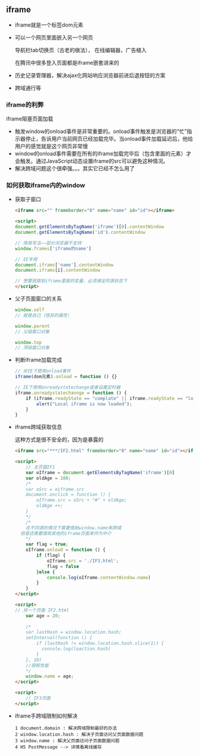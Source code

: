 ## iframe

- iframe就是一个标签dom元素

- 可以一个网页里面嵌入另一个网页

  导航栏tab切换页（古老的做法）， 在线编辑器，广告植入

  在腾讯中很多登入页面都是iframe嵌套进来的

- 历史记录管理器，解决ajax化网站响应浏览器前进后退按钮的方案

- 跨域通行等

### iframe的利弊

iframe阻塞页面加载

- 触发window的onload事件是非常重要的。onload事件触发是浏览器的"忙"指示器停止，告诉用户当前网页已经加载完毕。当onload事件加载延迟后，他给用户的感觉就是这个网页非常慢
- window的onload事件需要在所有的iframe加载完毕后（包含里面的元素）才会触发。通过JavaScript动态设置iframe的src可以避免这种情况。
- 解决跨域问题这个很牵强。。。其实它已经不怎么用了

### 如何获取iframe内的window

- 获取子窗口

  ```html
  <iframe src="" frameborder="0" name="name" id="id"></iframe>
  
  <script>
  document.getElementsByTagName('iframe')[0].contentWindow
  document.getElementsByTagName('id').contentWindow
  
  // 简易写法——部分浏览器不支持
  window.frames['iframe的name']
  
  // IE专用
  document.iframs['name'].contentWindow
  document.iframs[i].contentWindow
  
  // 想要获取到iframe里面的变量，必须满足同源状态下
  </script>
  
  ```

- 父子页面窗口的关系

  ```js
  window.self
  // 就是自己（怪异的属性）
  
  window.parent
  // 父级窗口对象
  
  window.top
  // 顶级窗口对象
  ```

- 判断iframe加载完成

  ```js
  // 非IE下使用onload事件
  iframe(dom元素).onload = function () {}
  
  // IE下使用onreadystatechange或者设置定时器
  iframe.onreadystatechannge = function () {
      if (iframe.readyState == "complate" || iframe.readyState == "loaded") {
          alert("Local iframe is now loaded");
      }
  }
  ```

- iframe跨域获取信息

  这种方式是很不安全的，因为是暴露的

  ```html
  <iframe src="***/IF2.html" frameborder="0" name="name" id="id"></iframe>
  
  <script>
      // 主页面IF1
      var oIframe = document.getElementsByTagName('iframe')[0]
      var oldAge = 100;
      /*
      var oSrc = oiframe.src
      document.onclick = function () {
          oIframe.src = oSrc + "#" + oldAge;
          oldAge ++;
      }
      */
      /*
      在不同源的情况下需要借助window.name来跨域
  	但是还需要借助其他的iframe页面来作为中介
      */ 
      var flag = true;
      oIframe.onload = function () {
          if (flag) {
              oIframe.src = './IF3.html';
              flag = false
          }else {
              console.log(oIframe.contentWindow.name)
          }
      }
  </script>
  
  <script>
  // 另一个页面 IF2.html
      var age = 20;
      
      /*
      var lastHash = window.location.hash;
      setInterval(function () {
          if (lastHash != window.location.hash.slice(1)) {
  			console.log(loaction.hash)
          }
      }, 10)
      //很耗性能
      */
      window.name = age;
  </script>
  
  <script>
      // IF3页面
  </script>
  ```

- iframe手跨域限制如何解决

  ```
  1 document.domain : 解决跨域限制最好的办法
  2 window.location.hash : 解决子页面访问父页面数据问题
  3 window.name : 解决父页面访问子页面数据问题
  4 H5 PostMessage --> 详情看离线缓存
  ```

  

